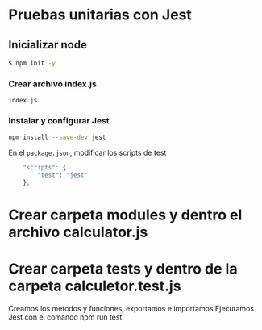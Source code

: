 # Pruebas unitarias con Jest

## Inicializar node 
```sh
$ npm init -y
```

### Crear archivo index.js
`index.js`

### Instalar y configurar Jest
```sh
npm install --save-dev jest
```
En el `package.json`, modificar los scripts de test
```javascript
    "scripts": {
        "test": "jest"
    },
```
# Crear carpeta modules y dentro el archivo calculator.js 

# Crear carpeta tests y dentro de la carpeta calculetor.test.js 

Creamos los metodos y funciones, exportamos e importamos 
Ejecutamos Jest con el comando npm run test

